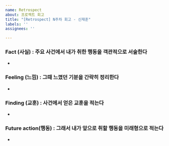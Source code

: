 ```yaml
---
name: Retrospect
about: 프로젝트 회고
title: "[Retrospect] N주차 회고 - 신재훈"
labels: ''
assignees: ''

---
```


### Fact (사실) : 주요 사건에서 내가 취한 행동을 객관적으로 서술한다
 * 
### Feeling (느낌) : 그때 느꼈던 기분을 간략히 정리한다
 * 
### Finding (교훈) : 사건에서 얻은 교훈을 적는다
 * 
### Future action(행동) : 그래서 내가 앞으로 취할 행동을 미래형으로 적는다
 *
